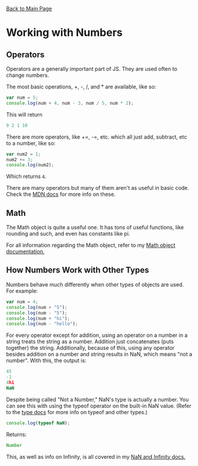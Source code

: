 [Back to Main Page](https://spergmoment.github.io/js-essentials/tutorials/types)
# Working with Numbers
## Operators
Operators are a generally important part of JS. They are used often to change numbers.

The most basic operations, +, -, /, and * are available, like so:
```js
var num = 5;
console.log(num + 4, num - 3, num / 5, num * 2);
```
This will return
```js
9 2 1 10
```
There are more operators, like +=, -=, etc. which all just add, subtract, etc to a number, like so:
```js
var num2 = 1;
num2 += 3;
console.log(num2);
```
Which returns `4`.

There are many operators but many of them aren't as useful in basic code. Check the [MDN docs](https://developer.mozilla.org/en-US/docs/Web/javascript) for more info on these.
## Math
The Math object is quite a useful one. It has tons of useful functions, like rounding and such, and even has constants like pi.

For all information regarding the Math object, refer to my [Math object documentation.](https://github.com/spergmoment/js-essentials/blob/master/demonstrations-old/math%20object.js)
## How Numbers Work with Other Types
Numbers behave much differently when other types of objects are used. For example:
```js
var num = 4;
console.log(num + "5");
console.log(num - "5");
console.log(num + "hi");
console.log(num - "hello");
```
For every operator except for addition, using an operator on a number in a string treats the string as a number. Addition just concatenates (puts together) the string. Additionally, because of this, using any operator besides addition on a number and string results in NaN, which means "not a number". With this, the output is:
```js
45
-1
4hi
NaN
```
Despite being called "Not a Number," NaN's type is actually a number. You can see this with using the typeof operator on the built-in NaN value. (Refer to the [type docs](https://spergmoment.github.io/js-essentials/tutorials/types/Types) for more info on typeof and other types.)
```js
console.log(typeof NaN);
```
Returns:
```js
Number
```
This, as well as info on Infinity, is all covered in my [NaN and Infinity docs.](https://github.com/spergmoment/js-essentials/blob/master/demonstrations-old/NaN%20and%20Infinity.js)
